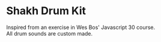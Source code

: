 # Shakh Drum Kit
Inspired from an exercise in Wes Bos' Javascript 30 course.  
All drum sounds are custom made.
